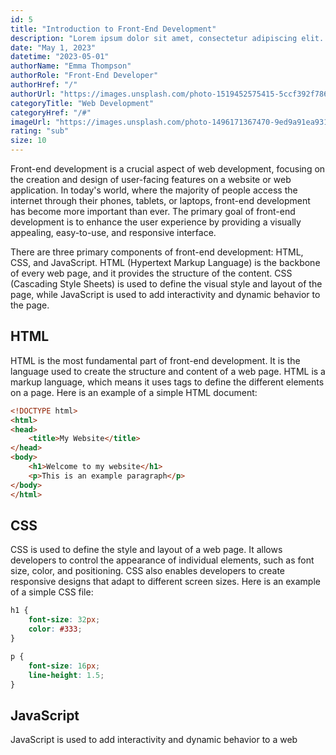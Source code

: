 ```yaml
---
id: 5
title: "Introduction to Front-End Development"
description: "Lorem ipsum dolor sit amet, consectetur adipiscing elit. Mauris euismod eros augue, vel mollis quam fringilla in. Vivamus eleifend est a odio bibendum, sit amet sollicitudin velit suscipit. Sed in tellus quis mi pellentesque suscipit."
date: "May 1, 2023"
datetime: "2023-05-01"
authorName: "Emma Thompson"
authorRole: "Front-End Developer"
authorHref: "/"
authorUrl: "https://images.unsplash.com/photo-1519452575415-5ccf392f7864?ixlib=rb-4.0.3&ixid=MnwxMjA3fDB8MHxzZWFyY2h8MTB8fGZyb250JTIwZW5kJTIwZGV2ZWxvcGVyfGVufDB8fDB8fA%3D%3D&auto=format&fit=crop&w=500&q=60"
categoryTitle: "Web Development"
categoryHref: "/#"
imageUrl: "https://images.unsplash.com/photo-1496171367470-9ed9a91ea931?ixlib=rb-4.0.3&ixid=MnwxMjA3fDB8MHxwaG90by1wYWdlfHx8fGVufDB8fHx8&auto=format&fit=crop&w=870&q=80"
rating: "sub"
size: 10
---
```


Front-end development is a crucial aspect of web development, focusing on the creation and design of user-facing features on a website or web application. In today's world, where the majority of people access the internet through their phones, tablets, or laptops, front-end development has become more important than ever. The primary goal of front-end development is to enhance the user experience by providing a visually appealing, easy-to-use, and responsive interface.

There are three primary components of front-end development: HTML, CSS, and JavaScript. HTML (Hypertext Markup Language) is the backbone of every web page, and it provides the structure of the content. CSS (Cascading Style Sheets) is used to define the visual style and layout of the page, while JavaScript is used to add interactivity and dynamic behavior to the page.

## HTML

HTML is the most fundamental part of front-end development. It is the language used to create the structure and content of a web page. HTML is a markup language, which means it uses tags to define the different elements on a page. Here is an example of a simple HTML document:

```html
<!DOCTYPE html>
<html>
<head>
	<title>My Website</title>
</head>
<body>
	<h1>Welcome to my website</h1>
	<p>This is an example paragraph</p>
</body>
</html>
```

## CSS

CSS is used to define the style and layout of a web page. It allows developers to control the appearance of individual elements, such as font size, color, and positioning. CSS also enables developers to create responsive designs that adapt to different screen sizes. Here is an example of a simple CSS file:

```css
h1 {
	font-size: 32px;
	color: #333;
}

p {
	font-size: 16px;
	line-height: 1.5;
}
```

## JavaScript

JavaScript is used to add interactivity and dynamic behavior to a web